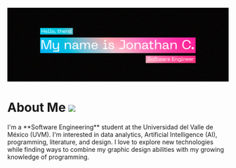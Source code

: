 ![header banner](https://github.com/jonathancazares/jonathancazares/blob/main/banner.png)

<h1> About Me <img src="https://github.com/TheDudeThatCode/TheDudeThatCode/blob/master/Assets/Hi.gif"width="29"> </h1>
I'm a **Software Engineering** student at the Universidad del Valle de México (UVM). I'm interested in data analytics, Artificial Intelligence (AI), programming, literature, and design. I love to explore new technologies while finding ways to combine my graphic design abilities with my growing knowledge of programming.
